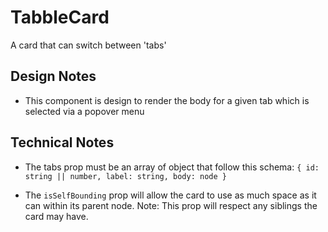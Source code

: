 # TabbleCard

A card that can switch between 'tabs'

## Design Notes

- This component is design to render the body for a given tab which is selected via a popover menu

## Technical Notes

- The tabs prop must be an array of object that follow this schema:
  `{ id: string || number, label: string, body: node }`

- The `isSelfBounding` prop will allow the card to use as much space as it can within its parent node. Note: This prop will respect any siblings the card may have.

